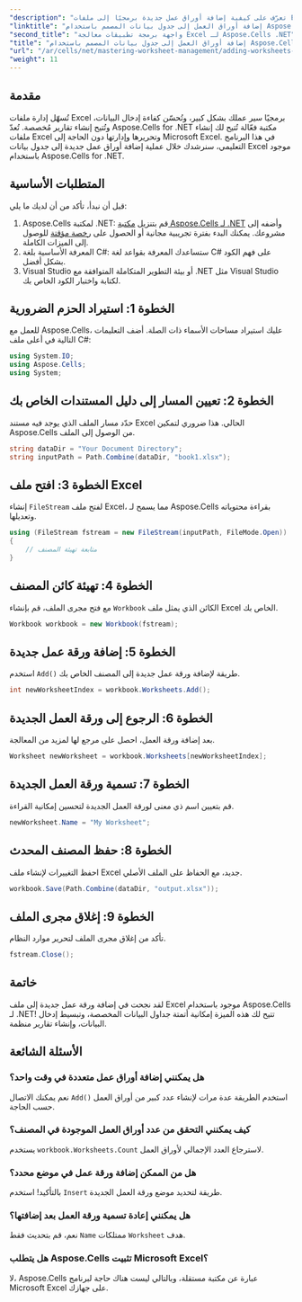 ```yaml
---
"description": "تعرّف على كيفية إضافة أوراق عمل جديدة برمجيًا إلى ملفات Excel باستخدام Aspose.Cells لـ .NET. يرشدك هذا الدليل الشامل إلى الخطوات اللازمة."
"linktitle": "إضافة أوراق العمل إلى جدول بيانات المصمم باستخدام Aspose.Cells"
"second_title": "واجهة برمجة تطبيقات معالجة Excel لـ Aspose.Cells .NET"
"title": "إضافة أوراق العمل إلى جدول بيانات المصمم باستخدام Aspose.Cells"
"url": "/ar/cells/net/mastering-worksheet-management/adding-worksheets-to-designer-spreadsheet/"
"weight": 11
---
```


## مقدمة

تُسهّل إدارة ملفات Excel برمجيًا سير عملك بشكل كبير، وتُحسّن كفاءة إدخال البيانات، وتُتيح إنشاء تقارير مُخصصة. تُعدّ Aspose.Cells for .NET مكتبة فعّالة تُتيح لك إنشاء ملفات Excel وتحريرها وإدارتها دون الحاجة إلى Microsoft Excel. في هذا البرنامج التعليمي، سنرشدك خلال عملية إضافة أوراق عمل جديدة إلى جدول بيانات Excel موجود باستخدام Aspose.Cells for .NET.

## المتطلبات الأساسية
قبل أن نبدأ، تأكد من أن لديك ما يلي:

1. Aspose.Cells لمكتبة .NET: قم بتنزيل [مكتبة Aspose.Cells لـ .NET](https://releases.aspose.com/cells/net/) وأضفه إلى مشروعك. يمكنك البدء بفترة تجريبية مجانية أو الحصول على [رخصة مؤقتة](https://purchase.aspose.com/temporary-license/) للوصول إلى الميزات الكاملة.
2. المعرفة الأساسية بلغة C#: ستساعدك المعرفة بقواعد لغة C# على فهم الكود بشكل أفضل.
3. Visual Studio أو بيئة التطوير المتكاملة المتوافقة مع .NET مثل Visual Studio لكتابة واختبار الكود الخاص بك.

## الخطوة 1: استيراد الحزم الضرورية
للعمل مع Aspose.Cells، عليك استيراد مساحات الأسماء ذات الصلة. أضف التعليمات التالية في أعلى ملف C#:

```csharp
using System.IO;
using Aspose.Cells;
using System;
```

## الخطوة 2: تعيين المسار إلى دليل المستندات الخاص بك
حدّد مسار الملف الذي يوجد فيه مستند Excel الحالي. هذا ضروري لتمكين Aspose.Cells من الوصول إلى الملف.

```csharp
string dataDir = "Your Document Directory";
string inputPath = Path.Combine(dataDir, "book1.xlsx");
```

## الخطوة 3: افتح ملف Excel
إنشاء `FileStream` لفتح ملف Excel، مما يسمح لـ Aspose.Cells بقراءة محتوياته وتعديلها.

```csharp
using (FileStream fstream = new FileStream(inputPath, FileMode.Open))
{
    // متابعة تهيئة المصنف
}
```

## الخطوة 4: تهيئة كائن المصنف
مع فتح مجرى الملف، قم بإنشاء `Workbook` الكائن الذي يمثل ملف Excel الخاص بك.

```csharp
Workbook workbook = new Workbook(fstream);
```

## الخطوة 5: إضافة ورقة عمل جديدة
استخدم `Add()` طريقة لإضافة ورقة عمل جديدة إلى المصنف الخاص بك.

```csharp
int newWorksheetIndex = workbook.Worksheets.Add();
```

## الخطوة 6: الرجوع إلى ورقة العمل الجديدة
بعد إضافة ورقة العمل، احصل على مرجع لها لمزيد من المعالجة.

```csharp
Worksheet newWorksheet = workbook.Worksheets[newWorksheetIndex];
```

## الخطوة 7: تسمية ورقة العمل الجديدة
قم بتعيين اسم ذي معنى لورقة العمل الجديدة لتحسين إمكانية القراءة.

```csharp
newWorksheet.Name = "My Worksheet";
```

## الخطوة 8: حفظ المصنف المحدث
احفظ التغييرات لإنشاء ملف Excel جديد، مع الحفاظ على الملف الأصلي.

```csharp
workbook.Save(Path.Combine(dataDir, "output.xlsx"));
```

## الخطوة 9: إغلاق مجرى الملف
تأكد من إغلاق مجرى الملف لتحرير موارد النظام.

```csharp
fstream.Close();
```

## خاتمة
لقد نجحت في إضافة ورقة عمل جديدة إلى ملف Excel موجود باستخدام Aspose.Cells لـ .NET! تتيح لك هذه الميزة إمكانية أتمتة جداول البيانات المخصصة، وتبسيط إدخال البيانات، وإنشاء تقارير منظمة.

## الأسئلة الشائعة

### هل يمكنني إضافة أوراق عمل متعددة في وقت واحد؟
نعم يمكنك الاتصال `Add()` استخدم الطريقة عدة مرات لإنشاء عدد كبير من أوراق العمل حسب الحاجة.

### كيف يمكنني التحقق من عدد أوراق العمل الموجودة في المصنف؟
يستخدم `workbook.Worksheets.Count` لاسترجاع العدد الإجمالي لأوراق العمل.

### هل من الممكن إضافة ورقة عمل في موضع محدد؟
بالتأكيد! استخدم `Insert` طريقة لتحديد موضع ورقة العمل الجديدة.

### هل يمكنني إعادة تسمية ورقة العمل بعد إضافتها؟
نعم، قم بتحديث فقط `Name` ممتلكات `Worksheet` هدف.

### هل يتطلب Aspose.Cells تثبيت Microsoft Excel؟
لا، Aspose.Cells عبارة عن مكتبة مستقلة، وبالتالي ليست هناك حاجة لبرنامج Microsoft Excel على جهازك.